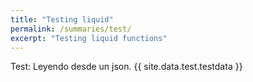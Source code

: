 ```yaml
---
title: "Testing liquid"
permalink: /summaries/test/
excerpt: "Testing liquid functions"
---
```


Test: Leyendo desde un json.
{{ site.data.test.testdata }}
